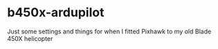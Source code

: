# b450x-ardupilot
Just some settings and things for when I fitted Pixhawk to my old Blade 450X helicopter
